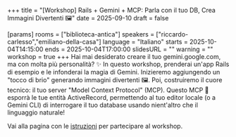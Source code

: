 +++
title = "[Workshop] Rails + Gemini + MCP: Parla con il tuo DB, Crea Immagini Divertenti 🖼️"
date = 2025-09-10
draft = false

[params]
rooms = ["biblioteca-antica"]
speakers = ["riccardo-carlesso","emiliano-della-casa"]
language = "Italiano"
starts = 2025-10-04T14:15:00
ends = 2025-10-04T17:00:00
slidesURL = ""
warning = ""
workshop = true
+++
Hai mai desiderato creare il tuo gemini.google.com, ma con molta più personalità? ✨ In questo workshop, prenderai un'app Rails di esempio e le infonderai la magia di Gemini. Inizieremo aggiungendo un "tocco di brio" generando immagini divertenti 🖼️. Poi, costruiremo il cuore tecnico: il tuo server "Model Context Protocol" (MCP). Questo MCP 🔌 esporrà le tue entità ActiveRecord, permettendo al tuo editor locale (o a Gemini CLI) di interrogare il tuo database usando nient'altro che il linguaggio naturale!

Vai alla pagina con le [istruzioni](/workshops/) per partecipare al workshop.
